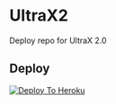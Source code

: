 # UltraX2
Deploy repo for UltraX 2.0


## Deploy
[![Deploy To Heroku](https://www.herokucdn.com/deploy/button.svg)](https://dashboard.heroku.com/new?button-url=https%3A%2F%2Fgithub.com%2FULTRA-OP%2FUltraX2&template=https%3A%2F%2Fgithub.com%2FULTRA-OP%2FUltraX2)

